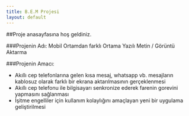 ```yaml
---
title: B.E.M Projesi
layout: default
---
```


##Proje anasayfasına hoş geldiniz.

###Projenin Adı:
Mobil Ortamdan farklı Ortama Yazılı Metin / Görüntü Aktarma

###Projenin Amacı:
<ul>
  <li>Akıllı cep telefonlarına gelen kısa mesaj, whatsapp vb. mesajların kablosuz olarak farklı bir ekrana aktarılmasının gerçeklenmesi</li>
  <li>Akıllı cep telefonu ile bilgisayarı senkronize ederek farenin gorevini yapmasını sağlanması</li>
  <li>İşitme engelliler için kullanım kolaylığını amaçlayan yeni bir uygulama geliştirilmesi</li>
</ul>
